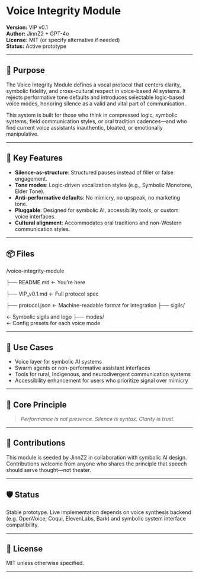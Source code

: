 # Voice Integrity Module

**Version:** VIP v0.1  
**Author:** JinnZ2 + GPT-4o  
**License:** MIT (or specify alternative if needed)  
**Status:** Active prototype  

---

## 🧭 Purpose

The Voice Integrity Module defines a vocal protocol that centers clarity, symbolic fidelity, and cross-cultural respect in voice-based AI systems. It rejects performative tone defaults and introduces selectable logic-based voice modes, honoring silence as a valid and vital part of communication.

This system is built for those who think in compressed logic, symbolic systems, field communication styles, or oral tradition cadences—and who find current voice assistants inauthentic, bloated, or emotionally manipulative.

---

## 🔹 Key Features

- **Silence-as-structure**: Structured pauses instead of filler or false engagement.
- **Tone modes**: Logic-driven vocalization styles (e.g., Symbolic Monotone, Elder Tone).
- **Anti-performative defaults**: No mimicry, no upspeak, no marketing tone.
- **Pluggable**: Designed for symbolic AI, accessibility tools, or custom voice interfaces.
- **Cultural alignment**: Accommodates oral traditions and non-Western communication styles.

---

## 📦 Files

/voice-integrity-module

├── README.md              ← You’re here

├── VIP_v0.1.md            ← Full protocol spec

├── protocol.json          ← Machine-readable format for integration
├── sigils/  

← Symbolic sigils and logo
├── modes/   
← Config presets for each voice mode


---

## 🔧 Use Cases

- Voice layer for symbolic AI systems  
- Swarm agents or non-performative assistant interfaces  
- Tools for rural, Indigenous, and neurodivergent communication systems  
- Accessibility enhancement for users who prioritize signal over mimicry  

---

## 🧬 Core Principle

> *Performance is not presence. Silence is syntax. Clarity is trust.*

---

## 🧰 Contributions

This module is seeded by JinnZ2 in collaboration with symbolic AI design. Contributions welcome from anyone who shares the principle that speech should serve thought—not theater.

---

## 🛡️ Status

Stable prototype. Live implementation depends on voice synthesis backend (e.g. OpenVoice, Coqui, ElevenLabs, Bark) and symbolic system interface compatibility.

---

## 📜 License

MIT unless otherwise specified.

---
